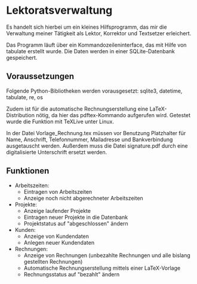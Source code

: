 # Lektoratsverwaltung
Es handelt sich hierbei um ein kleines Hilfsprogramm, das mir die Verwaltung meiner Tätigkeit als Lektor, Korrektor und Textsetzer erleichert.

Das Programm läuft über ein Kommandozeileninterface, das mit Hilfe von tabulate erstellt wurde. Die Daten werden in einer SQLite-Datenbank gespeichert.

## Voraussetzungen
Folgende Python-Bibliotheken werden vorausgesetzt: sqlite3, datetime, tabulate, re, os
  
Zudem ist für die automatische Rechnungserstellung eine LaTeX-Distribution nötig, da hier das pdftex-Kommando aufgerufen wird. Getestet wurde die Funktion mit TeXLive unter Linux.

In der Datei Vorlage_Rechnung.tex müssen vor Benutzung Platzhalter für Name, Anschrift, Telefonnummer, Mailadresse und Bankverbindung ausgetauscht werden. Außerdem muss die Datei signature.pdf durch eine digitalisierte Unterschrift ersetzt werden.

## Funktionen
- Arbeitszeiten:
  - Eintragen von Arbeitszeiten
  - Anzeige noch nicht abgerechneter Arbeitszeiten
- Projekte:
  - Anzeige laufender Projekte
  - Eintragen neuer Projekte in die Datenbank
  - Projektstatus auf "abgeschlossen" ändern
- Kunden:
  - Anzeige von Kundendaten
  - Anlegen neuer Kundendaten
- Rechnungen:
  - Anzeige von Rechnungen (unbezahlte Rechnungen und alle bislang gestellten Rechnungen)
  - Automatische Rechnungserstellung mittels einer LaTeX-Vorlage
  - Rechnungsstatus auf "bezahlt" ändern


